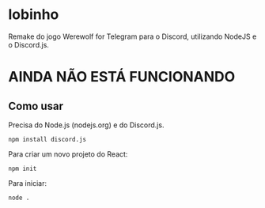# lobinho
Remake do jogo Werewolf for Telegram para o Discord, utilizando NodeJS e o Discord.js.

# AINDA NÃO ESTÁ FUNCIONANDO

## Como usar
Precisa do Node.js (nodejs.org) e do Discord.js.
```
npm install discord.js
```
Para criar um novo projeto do React:
```
npm init
```
Para iniciar:
```
node .
```

